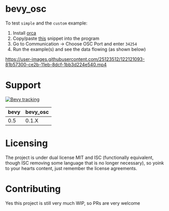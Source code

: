 
# bevy_osc

To test `simple` and the `custom` example:
1. Install [orca](https://hundredrabbits.itch.io/orca)
2. Copy/paste [this](https://git.sr.ht/~rabbits/orca-examples/tree/master/basics/_osc.orca) snippet into the program 
3. Go to Communication -> Choose OSC Port and enter `34254`
4. Run the example(s) and see the data flowing (as shown below)

https://user-images.githubusercontent.com/25123512/122121093-81b57300-ce2b-11eb-8dcf-1bb3d224e540.mp4

# Support
[![Bevy tracking](https://img.shields.io/badge/Bevy%20tracking-released%20version-lightblue)](https://github.com/bevyengine/bevy/blob/main/docs/plugins_guidelines.md#main-branch-tracking)

|bevy|bevy_osc|
|---|---|
|0.5|0.1.X|

# Licensing
The project is under dual license MIT and ISC (functionally equivalent, though ISC removing some language that is no longer necessary), so yoink to your hearts content, just remember the license agreements.

# Contributing
Yes this project is still very much WIP, so PRs are very welcome
